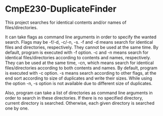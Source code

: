 # CmpE230-DuplicateFinder

This project searches for identical contents and/or names of files/directories.

It can take flags as command line arguments in order to specify the wanted search. Flags may be -f/-d, -c/-n, -s. -f and -d means search for identical files and directories, respectively. They cannot be used at the same time. By default, program is executed with -f option. -c and -n means search for identical files/directories according to contents and names, respectively. They can be used at the same time, -cn, which means search for identical files/directories according to both contents and names. By default, program is executed with -c option. -s means search according to other flags, at the end sort according to size of duplicates and write their sizes. While using the option -n, -s option is not available due to different size of duplicates.

Also, program can take a list of directories as command line arguments in order to search in these directories. If there is no specified directory, current directory is searched. Otherwise, each given directory is searched one by one.
